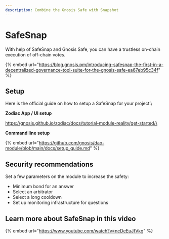 ```yaml
---
description: Combine the Gnosis Safe with Snapshot
---
```


# SafeSnap

With help of SafeSnap and Gnosis Safe, you can have a trustless on-chain execution of off-chain votes.

{% embed url="https://blog.gnosis.pm/introducing-safesnap-the-first-in-a-decentralized-governance-tool-suite-for-the-gnosis-safe-ea67eb95c34f" %}

## Setup

Here is the official guide on how to setup a SafeSnap for your project:\


**Zodiac App / UI setup**

https://gnosis.github.io/zodiac/docs/tutorial-module-reality/get-started/\


**Command line setup**

{% embed url="https://github.com/gnosis/dao-module/blob/main/docs/setup_guide.md" %}

## Security recommendations



Set a few parameters on the module to increase the safety:

* Minimum bond for an answer
* Select an arbitrator
* Select a long cooldown
* Set up monitoring infrastructure for questions

## Learn more about SafeSnap in this video

{% embed url="https://www.youtube.com/watch?v=ncDeEuJfVkg" %}

